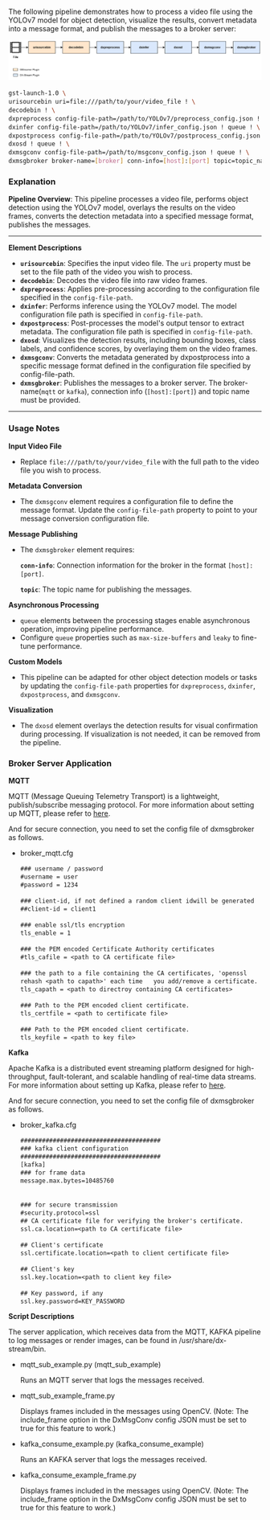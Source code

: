 
The following pipeline demonstrates how to process a video file using the YOLOv7 model for object detection, visualize the results, convert metadata into a message format, and publish the messages to a broker server:

![](./../../resources/msgconv_msgbroker.png)

```bash
gst-launch-1.0 \
urisourcebin uri=file:///path/to/your/video_file ! \
decodebin ! \
dxpreprocess config-file-path=/path/to/YOLOv7/preprocess_config.json ! queue ! \
dxinfer config-file-path=/path/to/YOLOv7/infer_config.json ! queue ! \
dxpostprocess config-file-path=/path/to/YOLOv7/postprocess_config.json ! queue ! \
dxosd ! queue ! \
dxmsgconv config-file-path=/path/to/msgconv_config.json ! queue ! \
dxmsgbroker broker-name=[broker] conn-info=[host]:[port] topic=topic_name
```

### **Explanation**

**Pipeline Overview**:
This pipeline processes a video file, performs object detection using the YOLOv7 model, overlays the results on the video frames, converts the detection metadata into a specified message format, publishes the messages.

---

**Element Descriptions**

- **`urisourcebin`**: Specifies the input video file. The `uri` property must be set to the file path of the video you wish to process.
- **`decodebin`**: Decodes the video file into raw video frames.
- **`dxpreprocess`**: Applies pre-processing according to the configuration file specified in the `config-file-path`.
- **`dxinfer`**: Performs inference using the YOLOv7 model. The model configuration file path is specified in `config-file-path`.
- **`dxpostprocess`**: Post-processes the model's output tensor to extract metadata. The configuration file path is specified in `config-file-path`.
- **`dxosd`**: Visualizes the detection results, including bounding boxes, class labels, and confidence scores, by overlaying them on the video frames.
- **`dxmsgconv`**: Converts the metadata generated by dxpostprocess into a specific message format defined in the configuration file specified by config-file-path.
- **`dxmsgbroker`**: Publishes the messages to a broker server. The broker-name(`mqtt` or `kafka`),  connection info (`[host]:[port]`) and topic name must be provided.

---

### **Usage Notes**

**Input Video File**
- Replace `file:///path/to/your/video_file` with the full path to the video file you wish to process.

**Metadata Conversion**
- The `dxmsgconv` element requires a configuration file to define the message format. Update the `config-file-path` property to point to your message conversion configuration file.

**Message Publishing**
- The `dxmsgbroker` element requires:

  **`conn-info`**: Connection information for the broker in the format `[host]:[port]`.

  **`topic`**: The topic name for publishing the messages.

**Asynchronous Processing**
- `queue` elements between the processing stages enable asynchronous operation, improving pipeline performance.
- Configure `queue` properties such as `max-size-buffers` and `leaky` to fine-tune performance.

**Custom Models**
- This pipeline can be adapted for other object detection models or tasks by updating the `config-file-path` properties for `dxpreprocess`, `dxinfer`, `dxpostprocess`, and `dxmsgconv`.

**Visualization**
- The `dxosd` element overlays the detection results for visual confirmation during processing. If visualization is not needed, it can be removed from the pipeline.

### **Broker Server Application**

**MQTT**

MQTT (Message Queuing Telemetry Transport) is a lightweight, publish/subscribe messaging protocol.
For more information about setting up MQTT, please refer to [here](./broker_mqtt.md).

And for secure connection, you need to set the config file of dxmsgbroker as follows.

- broker_mqtt.cfg
  ```
  ### username / password
  #username = user
  #password = 1234
  
  ### client-id, if not defined a random client idwill be generated
  ##client-id = client1
  
  ### enable ssl/tls encryption
  tls_enable = 1
  
  ### the PEM encoded Certificate Authority certificates
  #tls_cafile = <path to CA certificate file>
  
  ### the path to a file containing the CA certificates, 'openssl rehash <path to capath>' each time   you add/remove a certificate.
  tls_capath = <path to directroy containing CA certificates>
  
  ### Path to the PEM encoded client certificate.
  tls_certfile = <path to certificate file>
  
  ### Path to the PEM encoded client certificate.
  tls_keyfile = <path to key file>
  ```

**Kafka**

Apache Kafka is a distributed event streaming platform designed for high-throughput, fault-tolerant, and scalable handling of real-time data streams. For more information about setting up Kafka, please refer to [here](./broker_kafka.md).

And for secure connection, you need to set the config file of dxmsgbroker as follows.

- broker_kafka.cfg
  ```
  #######################################
  ### kafka client configuration
  #######################################
  [kafka]
  ### for frame data
  message.max.bytes=10485760
  
  
  ### for secure transmission
  #security.protocol=ssl
  ## CA certificate file for verifying the broker's certificate.
  ssl.ca.location=<path to CA certificate file>
  
  ## Client's certificate
  ssl.certificate.location=<path to client certificate file>
  
  ## Client's key
  ssl.key.location=<path to client key file>
  
  ## Key password, if any
  ssl.key.password=KEY_PASSWORD
  ```

**Script Descriptions**

The server application, which receives data from the MQTT, KAFKA pipeline to log messages or render images, can be found in /usr/share/dx-stream/bin.

- mqtt_sub_example.py (mqtt_sub_example)

    Runs an MQTT server that logs the messages received.

- mqtt_sub_example_frame.py

    Displays frames included in the messages using OpenCV.
    (Note: The include_frame option in the DxMsgConv config JSON must be set to true for this feature to work.)

- kafka_consume_example.py (kafka_consume_example)

    Runs an KAFKA server that logs the messages received.

- kafka_consume_example_frame.py

    Displays frames included in the messages using OpenCV.
    (Note: The include_frame option in the DxMsgConv config JSON must be set to true for this feature to work.)

